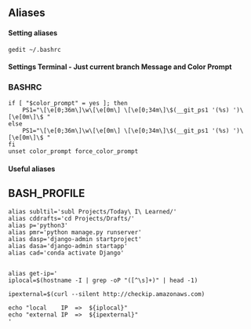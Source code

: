 ## Aliases

#### Setting aliases

```
gedit ~/.bashrc
```

#### Settings Terminal - Just current branch Message and Color Prompt

### BASHRC

```
if [ "$color_prompt" = yes ]; then
    PS1="\[\e[0;36m\]\w\[\e[0m\] \[\e[0;34m\]\$(__git_ps1 '(%s) ')\[\e[0m\]\$ "
else
    PS1="\[\e[0;36m\]\w\[\e[0m\] \[\e[0;34m\]\$(__git_ps1 '(%s) ')\[\e[0m\]\$ "
fi
unset color_prompt force_color_prompt
```

#### Useful aliases

## BASH_PROFILE

```
alias subltil='subl Projects/Today\ I\ Learned/'
alias cddrafts='cd Projects/Drafts/'
alias p='python3'
alias pmr='python manage.py runserver'
alias dasp='django-admin startproject'
alias dasa='django-admin startapp'
alias cad='conda activate Django'


alias get-ip='
iplocal=$(hostname -I | grep -oP "([^\s]+)" | head -1)

ipexternal=$(curl --silent http://checkip.amazonaws.com)

echo "local    IP  =>  ${iplocal}"
echo "external IP  =>  ${ipexternal}"
'

```
